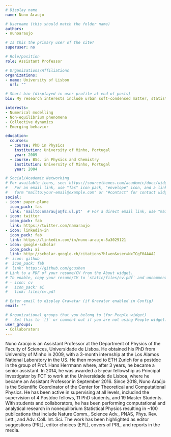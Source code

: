 ```yaml
---
# Display name
name: Nuno Araujo

# Username (this should match the folder name)
authors:
- nunoaraujo

# Is this the primary user of the site?
superuser: no

# Role/position
role: Assistant Professor

# Organizations/Affiliations
organizations:
- name: University of Lisbon
  url: ""

# Short bio (displayed in user profile at end of posts)
bio: My research interests include urban soft-condensed matter, statistical mechanics, and data science.

interests:
- Numerical modelling
- Non-equilibrium phenomena
- Collective dynamics
- Emerging behavior

education:
  courses:
  - course: PhD in Physics
    institution: University of Minho, Portugal
    year: 2009
  - course: BSc. in Physics and Chemistry
    institution: University of Minho, Portugal
    year: 2004

# Social/Academic Networking
# For available icons, see: https://sourcethemes.com/academic/docs/widgets/#icons
#   For an email link, use "fas" icon pack, "envelope" icon, and a link in the
#   form "mailto:your-email@example.com" or "#contact" for contact widget.
social:
- icon: paper-plane
  icon_pack: fas
  link: 'mailto:nmaraujo@fc.ul.pt'  # For a direct email link, use "mailto:test@example.org".
- icon: twitter
  icon_pack: fab
  link: https://twitter.com/namaraujo
- icon: linkedin-in
  icon_pack: fab
  link: https://linkedin.com/in/nuno-araujo-8a3029121
- icon: google-scholar
  icon_pack: ai
  link: http://scholar.google.ch/citations?hl=en&user=NxTCgF0AAAAJ
#- icon: github
#  icon_pack: fab
#  link: https://github.com/gcushen
# Link to a PDF of your resume/CV from the About widget.
# To enable, copy your resume/CV to `static/files/cv.pdf` and uncomment the lines below.
# - icon: cv
#   icon_pack: ai
#   link: files/cv.pdf

# Enter email to display Gravatar (if Gravatar enabled in Config)
email: ""

# Organizational groups that you belong to (for People widget)
#   Set this to `[]` or comment out if you are not using People widget.
user_groups:
- Collaborators
---
```


Nuno Araújo is an Assistant Professor at the Department of Physics of the Faculty of Sciences, Universidade de Lisboa. He obtained his PhD from University of Minho in 2009, with a 3-month internship at the Los Alamos National Laboratory in the US. He then moved to ETH Zurich for a postdoc in the group of Prof. Hans Herrmann where, after 3 years, he became a senior assistant. In 2014, he was awarded a 5-year fellowship as Principal Investigator by FCT to work at the Universidade de Lisboa, where he became an Assistant Professor in September 2016. Since 2018, Nuno Araújo is the Scientific Coordinator of the Center for Theoretical and Computational Physics. He has been active in supervising at all levels, includind the supervision of 4 Postdoc fellows, 11 PhD students, and 19 Master Students. With students and collaborators, he has been performing computational and analytical research in nonequilibrium Statistical Physics resulting in ~100 publications that include Nature Comm., Science Adv., PNAS, Phys. Rev. Lett., and Adv. Coll. Int. Sci. The work has been highlighted as editor suggestions (PRL), editor choices (EPL), covers of PRL, and reports in the media.

